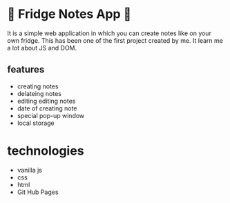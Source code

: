 # 📒 Fridge Notes App 📒
It is a simple web application in which you can create notes like on your own fridge. 
This has been one of the first project created by me. It learn me a lot about JS and DOM. 

## features
* creating notes
* delateing notes
* editing editing notes
* date of creating note
* special pop-up window
* local storage

# technologies 
* vanilla js
* css
* html
* Git Hub Pages

